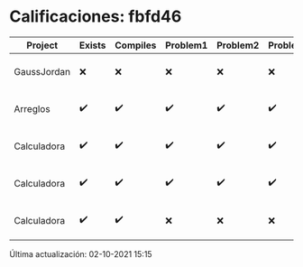 # Calificaciones: fbfd46
|Project|Exists|Compiles|Problem1|Problem2|Problem3|Extra|CommitHash|CommitDate|CheckDate|Comments|DueDate|Grade|
|-|-|-|-|-|-|-|-|-|-|-|-|-|
|GaussJordan|❌|❌|❌|❌|❌|❌|NA|NA|02-10-2021 15:15:51|No se encontró el archivo en PracticasComputacionI/GaussJordan/GaussJordan.cpp|01-10-2021 21:00:00|5.0|
|Arreglos|✔️|✔️|✔️|✔️|✔️|✔️|d74642dbf21b841d4df69c870d6020c818a738fe|22-09-2021 21:33:00|22-09-2021 21:44:29|nan|24-09-2021 21:00:00|10.0|
|Calculadora|✔️|✔️|✔️|✔️|✔️|✔️|320cf341c4c339d5b84df3e6911bd14d6534f61d|17-09-2021 20:49:17|17-09-2021 21:28:46|nan|17-09-2021 21:00:00|10.0|
|Calculadora|✔️|✔️|✔️|✔️|✔️|✔️|af46a803e9a7785228b8b78e826b979c550a7d50|17-09-2021 18:02:58|17-09-2021 19:14:36|nan|17-09-2021 21:00:00|10.0|
|Calculadora|✔️|✔️|❌|❌|❌|✔️|fa573769db1a98340b3b511d324458aee1233a18|15-09-2021 18:39:25|15-09-2021 19:04:37|Revisa la operación suma-No implementaste operaciones con números flotantes-Revisa la operación división|17-09-2021 21:00:00|7.333333333333333|

Última actualización: 02-10-2021 15:15